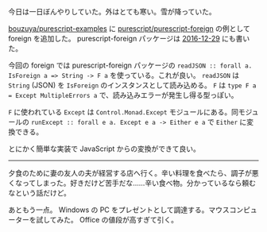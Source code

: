 今日は一日ぼんやりしていた。外はとても寒い。雪が降っていた。

[bouzuya/purescript-examples][] に [purescript/purescript-foreign][] の例として foreign を追加した。 purescript-foreign パッケージは [2016-12-29][] にも書いた。

今回の foreign では purescript-foreign パッケージの `readJSON :: forall a. IsForeign a => String -> F a` を使っている。これが良い。 `readJSON` は `String` (JSON) を `IsForeign` のインスタンスとして読み込める。 `F` は `type F a = Except MultipleErrors a` で、読み込みエラーが発生し得る型っぽい。

`F` に使われている `Except` は `Control.Monad.Except` モジュールにある。同モジュールの `runExcept :: forall e a. Except e a -> Either e a` で `Either` に変換できる。

とにかく簡単な実装で JavaScript からの変換ができて良い。

-----

夕食のために妻の友人の夫が経営する店へ行く。辛い料理を食べたら、調子が悪くなってしまった。好きだけど苦手だな……辛い食べ物。分かっているなら頼むなという話だけど。

あともう一点。 Windows の PC をプレゼントとして調達する。マウスコンピューターを試してみた。 Office の値段が高すぎて引く。

[bouzuya/purescript-examples]: https://github.com/bouzuya/purescript-examples
[purescript/purescript-foreign]: https://github.com/purescript/purescript-foreign
[2016-12-29]: https://blog.bouzuya.net/2016/12/29/
